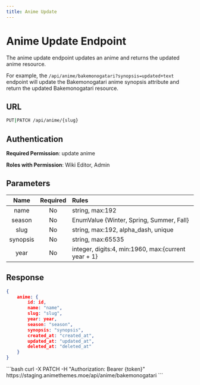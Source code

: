 ```yaml
---
title: Anime Update
---
```


<Block>

# Anime Update Endpoint

The anime update endpoint updates an anime and returns the updated anime resource.

For example, the `/api/anime/bakemonogatari?synopsis=updated+text` endpoint will update the Bakemonogatari anime synopsis attribute and return the updated Bakemonogatari resource.

## URL

```sh
PUT|PATCH /api/anime/{slug}
```

## Authentication

**Required Permission**: update anime

**Roles with Permission**: Wiki Editor, Admin

## Parameters

| Name     | Required | Rules                                                  |
| :------: | :------: | :----------------------------------------------------- |
| name     | No       | string, max:192                                        |
| season   | No       | EnumValue {Winter, Spring, Summer, Fall}               |
| slug     | No       | string, max:192, alpha_dash, unique                    |
| synopsis | No       | string, max:65535                                      |
| year     | No       | integer, digits:4, min:1960, max:{current year + 1}    |

## Response

```json
{
    anime: {
        id: id,
        name: "name",
        slug: "slug",
        year: year,
        season: "season",
        synopsis: "synopsis",
        created_at: "created_at",
        updated_at: "updated_at",
        deleted_at: "deleted_at"
    }
}
```

<Example>

<CURL>
```bash
curl -X PATCH -H "Authorization: Bearer {token}" https://staging.animethemes.moe/api/anime/bakemonogatari
```
</CURL>

</Example>

</Block>